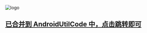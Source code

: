 ![logo][logo]

## [已合并到 AndroidUtilCode 中，点击跳转即可][bus]


[logo]: https://raw.githubusercontent.com/Blankj/StaticBus/master/art/logo.png
[bus]: https://github.com/Blankj/AndroidUtilCode/blob/master/utilcode/README-STATIC-BUS.md
